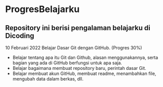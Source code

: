 # ProgresBelajarku
Repository ini berisi pengalaman belajarku di Dicoding
--
10 Februari 2022
Belajar Dasar Git dengan GitHub. (Progres 30%)
- Belajar tentang apa itu Git dan Github, alasan menggunakannya, serta bagian yang ada di GitHub berfungsi untuk apa saja.
- Belajar bagaimana membuat repository baru, perintah dasar Git.
- Belajar membuat akun GitHub, membuat readme, menambahkan file, mengubah data dalam berkas, dll.
